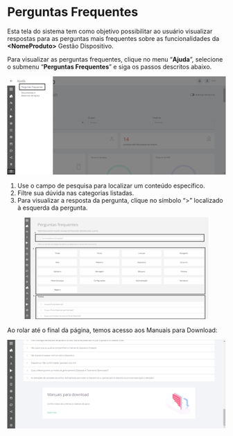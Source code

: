 # Perguntas Frequentes

Esta tela do sistema tem como objetivo possibilitar ao usuário visualizar respostas para as perguntas mais frequentes sobre as funcionalidades da **\<NomeProduto>** Gestão Dispositivo.

Para visualizar as perguntas frequentes, clique no menu “**Ajuda**”, selecione o submenu “**Perguntas Frequentes**” e siga os passos descritos abaixo.

![](<../../.gitbook/assets/0 (6).png>)

1. Use o campo de pesquisa para localizar um conteúdo específico.
2. Filtre sua dúvida nas categorias listadas.
3. Para visualizar a resposta da pergunta, clique no símbolo “>” localizado à esquerda da pergunta.

<figure><img src="../../.gitbook/assets/image (2) (1) (1) (1).png" alt=""><figcaption></figcaption></figure>

Ao rolar até o final da página, temos acesso aos Manuais para Download:

![](<../../.gitbook/assets/2 (3).png>)
